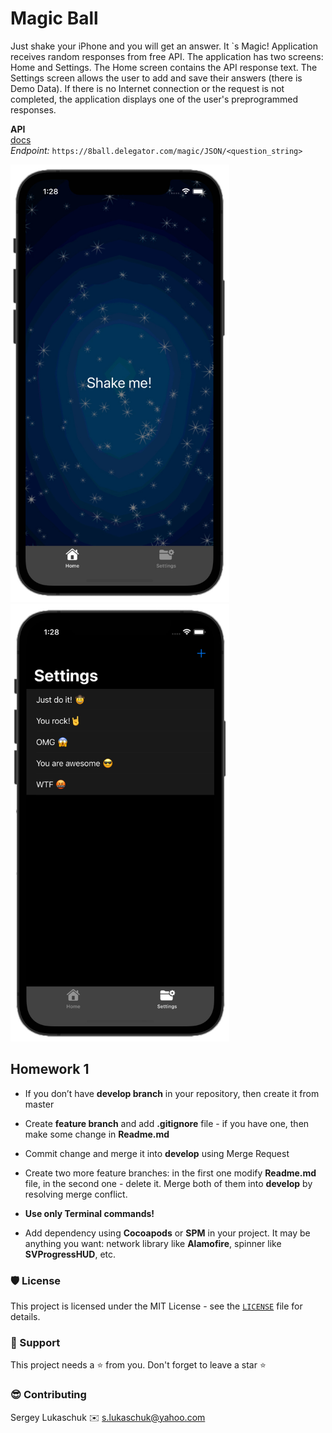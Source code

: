 # Magic Ball

Just shake your iPhone and you will get an answer. It `s Magic! Application receives random responses from free API. The application has two screens: Home and Settings. The Home screen contains the API response text. The Settings screen allows the user to add and save their answers (there is Demo Data). If there is no Internet connection or the request is not completed, the application displays one of the user's preprogrammed responses.

**API**<br>
[docs](https://8ball.delegator.com)<br>
*Endpoint:* `https://8ball.delegator.com/magic/JSON/<question_string>`

<img src="https://github.com/lgreydev/MagicBall/blob/main/Screenshots/001.jpg" width="350"><img src="https://github.com/lgreydev/MagicBall/blob/main/Screenshots/002.jpg" width="350">
 

## Homework 1

- If you don’t have **develop branch** in your repository, then create it from master

- Create **feature branch** and add **.gitignore** file - if you have one, then make some change in **Readme.md**

- Commit change and merge it into **develop** using Merge Request

- Create two more feature branches: in the first one modify **Readme.md** file, in the second one - delete it. Merge both of them into **develop** by resolving merge conflict.

- **Use only Terminal commands!**

- Add dependency using **Cocoapods** or **SPM** in your project. It may be anything you want: network library like **Alamofire**, spinner like **SVProgressHUD**, etc.



### 🛡️ License

This project is licensed under the MIT License - see the [`LICENSE`](https://github.com/lgreydev/MagicBall/blob/main/License) file for details.

### 🙏 Support

This project needs a ⭐️ from you. Don't forget to leave a star ⭐️

### 😎 Contributing
Sergey Lukaschuk ✉️ s.lukaschuk@yahoo.com

